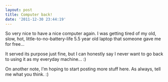 ```yaml
---
layout: post
title: Computer back!
date: '2011-12-30 23:44:19'
---
```


So very nice to have a nice computer again. I was getting tired of my old, slow, hot, little-to-no-battery-life 5.5 year old laptop that someone gave me for free...

It served its purpose just fine, but I can honestly say I never want to go back to using it as my everyday machine... :)

On another note, I'm hoping to start posting more stuff here. As always, tell me what you think. :)
